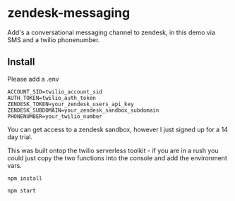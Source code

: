 # zendesk-messaging
 
Add's a conversational messaging channel to zendesk, in this demo via SMS and a twilio phonenumber.

## Install

Please add a .env 

```
ACCOUNT_SID=twilio_account_sid
AUTH_TOKEN=twilio_auth_token
ZENDESK_TOKEN=your_zendesk_users_api_key
ZENDESK_SUBDOMAIN=your_zendesk_sandbox_subdomain
PHONENUMBER=your_twilio_number
```

You can get access to a zendesk sandbox, however I just signed up for a 14 day trial.

This was built ontop the twilio serverless toolkit - if you are in a rush you could just copy the two functions into the console and add the environment vars.

`npm install`

`npm start`
